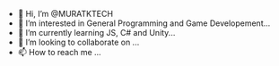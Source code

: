 - 👋 Hi, I’m @MURATKTECH
- 👀 I’m interested in General Programming and Game Developement...
- 🌱 I’m currently learning JS, C# and Unity...
- 💞️ I’m looking to collaborate on ...
- 📫 How to reach me ...

<!---
MURATKTECH/MURATKTECH is a ✨ special ✨ repository because its `README.md` (this file) appears on your GitHub profile.
You can click the Preview link to take a look at your changes.
--->
